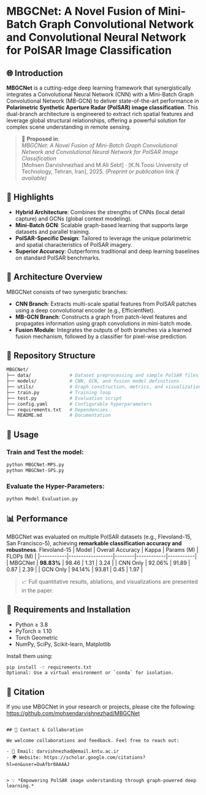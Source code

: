 
# MBGCNet: A Novel Fusion of Mini-Batch Graph Convolutional Network and Convolutional Neural Network for PolSAR Image Classification

## 🌐 Introduction

**MBGCNet** is a cutting-edge deep learning framework that synergistically integrates a Convolutional Neural Network (CNN) with a Mini-Batch Graph Convolutional Network (MB-GCN) to deliver state-of-the-art performance in **Polarimetric Synthetic Aperture Radar (PolSAR) image classification**. This dual-branch architecture is engineered to extract rich spatial features and leverage global structural relationships, offering a powerful solution for complex scene understanding in remote sensing.

> 🔬 **Proposed in**:  
> *MBGCNet: A Novel Fusion of Mini-Batch Graph Convolutional Network and Convolutional Neural Network for PolSAR Image Classification*  
> [Mohsen Darvishnezhad and M.Ali Sebt] · [K.N.Toosi University of Technology, Tehran, Iran], 2025. 
> *(Preprint or publication link if available)*

## 🚀 Highlights

- **Hybrid Architecture**: Combines the strengths of CNNs (local detail capture) and GCNs (global context modeling).
- **Mini-Batch GCN**: Scalable graph-based learning that supports large datasets and parallel training.
- **PolSAR-Specific Design**: Tailored to leverage the unique polarimetric and spatial characteristics of PolSAR imagery.
- **Superior Accuracy**: Outperforms traditional and deep learning baselines on standard PolSAR benchmarks.

## 🧠 Architecture Overview

MBGCNet consists of two synergistic branches:

- **CNN Branch**: Extracts multi-scale spatial features from PolSAR patches using a deep convolutional encoder (e.g., EfficientNet).
- **MB-GCN Branch**: Constructs a graph from patch-level features and propagates information using graph convolutions in mini-batch mode.
- **Fusion Module**: Integrates the outputs of both branches via a learned fusion mechanism, followed by a classifier for pixel-wise prediction.

## 📁 Repository Structure

```bash
MBGCNet/
├── data/              # Dataset preprocessing and sample PolSAR files
├── models/            # CNN, GCN, and fusion model definitions
├── utils/             # Graph construction, metrics, and visualization
├── train.py           # Training loop
├── test.py            # Evaluation script
├── config.yaml        # Configurable hyperparameters
├── requirements.txt   # Dependencies
└── README.md          # Documentation
```


## 🧪 Usage

### Train and Test the model:
```bash
python MBGCNet-MPS.py
python MBGCNet-SPS.py
```

### Evaluate the Hyper-Parameters:
```bash
python Model Evaluation.py
```

## 📊 Performance

MBGCNet was evaluated on multiple PolSAR datasets (e.g., Flevoland-15, San Francisco-5), achieving **remarkable classification accuracy and robustness**.
Flevoland-15
| Model     | Overall Accuracy | Kappa | Params (M) | FLOPs (M) |
|-----------|------------------|--------|------------|-----------|
| MBGCNet   | **98.83%**       | 98.46  | 1.31       | 3.24      |
| CNN Only  | 92.06%           | 91.89  | 0.87       | 2.39      |
| GCN Only  | 94.14%           | 93.81  | 0.45       | 1.97      |

> 📈 Full quantitative results, ablations, and visualizations are presented in the paper.

## 🔧 Requirements and  Installation

- Python ≥ 3.8  
- PyTorch ≥ 1.10  
- Torch Geometric  
- NumPy, SciPy, Scikit-learn, Matplotlib  

Install them using:
```bash
pip install -r requirements.txt
Optional: Use a virtual environment or `conda` for isolation.
```

## 📖 Citation

If you use MBGCNet in your research or projects, please cite the following:
https://github.com/mohsendarvishnezhad/MBGCNet

```

## 🤝 Contact & Collaboration

We welcome collaborations and feedback. Feel free to reach out:

- 📧 Email: darvishnezhad@email.kntu.ac.ir  
- 🌍 Website: https://scholar.google.com/citations?hl=en&user=OuAfbr0AAAAJ


> 💡 *Empowering PolSAR image understanding through graph-powered deep learning.*
